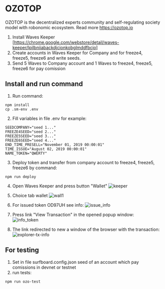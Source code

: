 # OZOTOP

OZOTOP is the decentralized experts community and self-regulating society model with robonomic ecosystem.
Read more https://ozotop.io


1. Install Waves Keeper [https://chrome.google.com/webstore/detail/waves-keeper/lpilbniiabackdjcionkobglmddfbcjo]
2. Create accounts in Waves Keeper for Company and for freeze4, freeze5, freeze6 and write seeds.
3. Send 5 Waves to Company account and 1 Waves to freeze4, freeze5, freeze6 for pay     comission

## Install and run command
1. Run command:
```
npm install
cp .sm-env .env

```

2. Fill variables in file .env for example: 
```
SEEDCOMPANY="seed 1..."
FREEZE4SEED="seed 2..."
FREEZE5SEED="seed 3..."
FREEZE6SEED="seed 4..."
END_TIME_PRESELL="November 01, 2019 00:00:01"
TIME_ISSUE="August 02, 2019 00:00:01"
NAME_TOKEN="QWERTY"

```

3. Deploy token and transfer from company account to freeze4, freeze5, freeze6 by command:
```
npm run deploy
```

4. Open Waves Keeper and press button "Wallet"
![keeper](https://user-images.githubusercontent.com/11519562/62214504-d96ca180-b3ad-11e9-99f3-33d576684dea.png)

5. Choice tab wallet ![wall1](https://user-images.githubusercontent.com/11519562/62214910-a1b22980-b3ae-11e9-9c80-38e18b587d02.png)


6. For issued token OD97UH see info: 
![issue_info](https://user-images.githubusercontent.com/11519562/62215233-39177c80-b3af-11e9-981e-fc673e516f66.png)

7. Press link "View Transaction" in the opened popup window:
![info_token](https://user-images.githubusercontent.com/11519562/62215486-bcd16900-b3af-11e9-95f1-7c58a074e225.png)

8. The link redirected to new a window of the browser with the transaction:
![explorer-tx-info](https://user-images.githubusercontent.com/11519562/62215969-94963a00-b3b0-11e9-81f5-d503ba6e0f03.png)

## For testing
1. Set in file surfboard.config.json seed of an account which pay comissions in devnet or testnet
2. run tests:
```
npm run ozo-test
```
